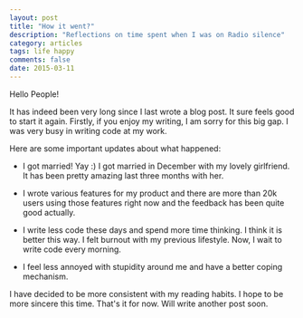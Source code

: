 ```yaml
---
layout: post
title: "How it went?"
description: "Reflections on time spent when I was on Radio silence"
category: articles
tags: life happy
comments: false
date: 2015-03-11
---
```


Hello People!

It has indeed been very long since I last wrote a blog post. It sure feels good to start it again. Firstly, if you
enjoy my writing, I am sorry for this big gap. I was very busy in writing code at my work.

Here are some important updates about what happened:

- I got married! Yay :) I got married in December with my lovely girlfriend. It has been pretty amazing last three months
with her.

- I wrote various features for my product and there are more than 20k users using those features right now and the feedback
has been quite good actually.

- I write less code these days and spend more time thinking. I think it is better this way. I felt burnout with my previous lifestyle. Now,
I wait to write code every morning.

- I feel less annoyed with stupidity around me and have a better coping mechanism.

I have decided to be more consistent with my reading habits. I hope to be more sincere this time.
That's it for now. Will write another post soon.
